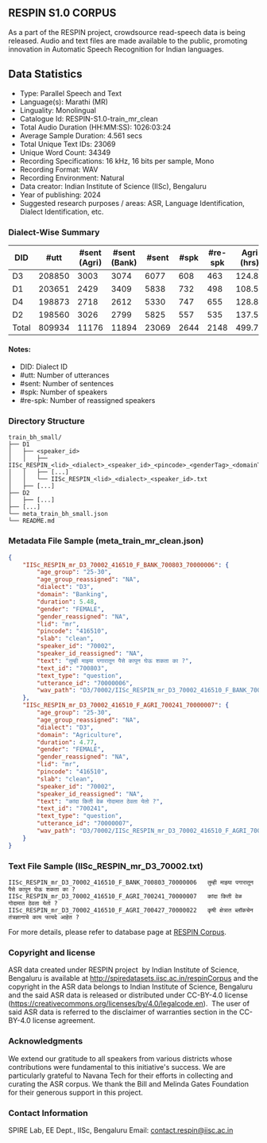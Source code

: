 ## RESPIN S1.0 CORPUS ##

As a part of the RESPIN project, crowdsource read-speech data is being released. Audio and text files
are made available to the public, promoting innovation in Automatic Speech Recognition for Indian languages.

## Data Statistics ##

- Type: Parallel Speech and Text
- Language(s): Marathi (MR)
- Linguality: Monolingual
- Catalogue Id: RESPIN-S1.0-train_mr_clean
- Total Audio Duration (HH:MM:SS): 1026:03:24
- Average Sample Duration: 4.561 secs
- Total Unique Text IDs: 23069
- Unique Word Count: 34349
- Recording Specifications: 16 kHz, 16 bits per sample, Mono
- Recording Format: WAV
- Recording Environment: Natural
- Data creator: Indian Institute of Science (IISc), Bengaluru
- Year of publishing: 2024
- Suggested research purposes / areas: ASR, Language Identification, Dialect Identification, etc.

### Dialect-Wise Summary ###
| DID   | #utt | #sent (Agri) | #sent (Bank) | #sent | #spk | #re-spk | Agri (hrs) | Bank (hrs) | Total (hrs) |
|-------|------|--------------|--------------|-------|------|---------|------------|------------|-------------|
| D3 | 208850 | 3003 | 3074 | 6077 | 608 | 463 | 124.80 | 130.99 | 255.79 |
| D1 | 203651 | 2429 | 3409 | 5838 | 732 | 498 | 108.59 | 138.73 | 247.31 |
| D4 | 198873 | 2718 | 2612 | 5330 | 747 | 655 | 128.82 | 128.88 | 257.70 |
| D2 | 198560 | 3026 | 2799 | 5825 | 557 | 535 | 137.56 | 127.69 | 265.25 |
| Total | 809934 | 11176 | 11894 | 23069 | 2644 | 2148 | 499.77 | 526.29 | 1026.06 |



#### Notes:
- DID: Dialect ID
- #utt: Number of utterances
- #sent: Number of sentences
- #spk: Number of speakers
- #re-spk: Number of reassigned speakers

### Directory Structure ###
```
train_bh_small/
├── D1
│   ├── <speaker_id>
│   │   ├── IISc_RESPIN_<lid>_<dialect>_<speaker_id>_<pincode>_<genderTag>_<domainTag>_<text_id>_<uttid>.wav
│   │   ├── [...]
│   │   └── IISc_RESPIN_<lid>_<dialect>_<speaker_id>.txt
│   ├── [...]
├── D2
│   ├── [...]
├── [...]
└── meta_train_bh_small.json
└── README.md
```

### Metadata File Sample (meta_train_mr_clean.json) ###

```json
{
    "IISc_RESPIN_mr_D3_70002_416510_F_BANK_700803_70000006": {
        "age_group": "25-30",
        "age_group_reassigned": "NA",
        "dialect": "D3",
        "domain": "Banking",
        "duration": 5.48,
        "gender": "FEMALE",
        "gender_reassigned": "NA",
        "lid": "mr",
        "pincode": "416510",
        "slab": "clean",
        "speaker_id": "70002",
        "speaker_id_reassigned": "NA",
        "text": "तुम्ही माझ्या पगारातून पैसे कापून घेऊ शकता का ?",
        "text_id": "700803",
        "text_type": "question",
        "utterance_id": "70000006",
        "wav_path": "D3/70002/IISc_RESPIN_mr_D3_70002_416510_F_BANK_700803_70000006.wav"
    },
    "IISc_RESPIN_mr_D3_70002_416510_F_AGRI_700241_70000007": {
        "age_group": "25-30",
        "age_group_reassigned": "NA",
        "dialect": "D3",
        "domain": "Agriculture",
        "duration": 4.77,
        "gender": "FEMALE",
        "gender_reassigned": "NA",
        "lid": "mr",
        "pincode": "416510",
        "slab": "clean",
        "speaker_id": "70002",
        "speaker_id_reassigned": "NA",
        "text": "कांदा किती वेळ गोदामात ठेवता येतो ?",
        "text_id": "700241",
        "text_type": "question",
        "utterance_id": "70000007",
        "wav_path": "D3/70002/IISc_RESPIN_mr_D3_70002_416510_F_AGRI_700241_70000007.wav"
    }
}
```

### Text File Sample (IISc_RESPIN_mr_D3_70002.txt) ###
```
IISc_RESPIN_mr_D3_70002_416510_F_BANK_700803_70000006	तुम्ही माझ्या पगारातून पैसे कापून घेऊ शकता का ?
IISc_RESPIN_mr_D3_70002_416510_F_AGRI_700241_70000007	कांदा किती वेळ गोदामात ठेवता येतो ?
IISc_RESPIN_mr_D3_70002_416510_F_AGRI_700427_70000022	कृषी क्षेत्रात ब्लॉकचेन तंत्रज्ञानाचे काय फायदे आहेत ?
```

For more details, please refer to database page at [RESPIN Corpus](http://spiredatasets.iisc.ac.in/respinCorpus).

### Copyright and license ###

ASR data created under RESPIN project  by Indian Institute of Science, Bengaluru is available
at http://spiredatasets.iisc.ac.in/respinCorpus and the copyright in the ASR data belongs to
Indian Institute of Science, Bengaluru and the said ASR data is released or distributed under
CC-BY-4.0 license (https://creativecommons.org/licenses/by/4.0/legalcode.en).  The user of
said ASR data is referred to the disclaimer of warranties section in the CC-BY-4.0 license
agreement.


### Acknowledgments ###

We extend our gratitude to all speakers from various districts whose contributions were fundamental to this initiative's success.
We are particularly grateful to Navana Tech for their efforts in collecting and curating the ASR corpus.
We thank the Bill and Melinda Gates Foundation for their generous support in this project.

### Contact Information ###

SPIRE Lab, EE Dept., IISc, Bengaluru
Email: contact.respin@iisc.ac.in